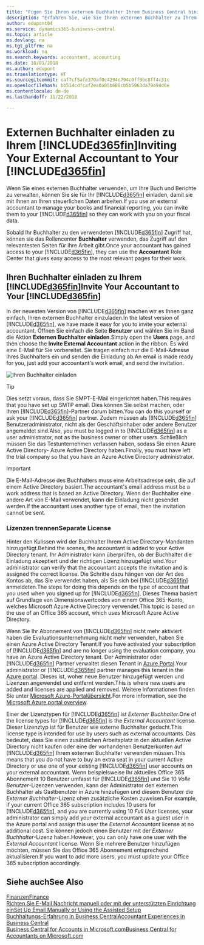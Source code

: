 ```yaml
---
title: "Fügen Sie Ihren externen Buchhalter Ihrem Business Central hinzu | Microsoft Docs"
description: "Erfahren Sie, wie Sie Ihren externen Buchhalter zu Ihrem Business Central einladen können."
author: edupont04
ms.service: dynamics365-business-central
ms.topic: article
ms.devlang: na
ms.tgt_pltfrm: na
ms.workload: na
ms.search.keywords: accountant, accounting
ms.date: 10/01/2018
ms.author: edupont
ms.translationtype: HT
ms.sourcegitcommit: caf7cf5afe370af0c4294c794c0ff9bc8ff4c31c
ms.openlocfilehash: bb514cdfcaf2ea0a05b669cb5b5963da79a94d0e
ms.contentlocale: de-de
ms.lasthandoff: 11/22/2018

---
```

# <a name="inviting-your-external-accountant-to-your-included365finincludesd365finmdmd"></a><span data-ttu-id="360d7-103">Externen Buchhalter einladen zu Ihrem [!INCLUDE[d365fin](includes/d365fin_md.md)]</span><span class="sxs-lookup"><span data-stu-id="360d7-103">Inviting Your External Accountant to Your [!INCLUDE[d365fin](includes/d365fin_md.md)]</span></span>
<span data-ttu-id="360d7-104">Wenn Sie eines externen Buchhalter verwenden, um Ihre Buch und Berichte zu verwalten, können Sie sie für Ihr [!INCLUDE[d365fin](includes/d365fin_md.md)] einladen, damit sie mit Ihnen an Ihren steuerlichen Daten arbeiten.</span><span class="sxs-lookup"><span data-stu-id="360d7-104">If you use an external accountant to manage your books and financial reporting, you can invite them to your [!INCLUDE[d365fin](includes/d365fin_md.md)] so they can work with you on your fiscal data.</span></span>

<span data-ttu-id="360d7-105">Sobald Ihr Buchhalter zu den verwendeten [!INCLUDE[d365fin](includes/d365fin_md.md)] Zugriff hat, können sie das Rollencenter **Buchhalter** verwenden, das Zugriff auf den relevantesten Seiten für ihre Arbeit gibt.</span><span class="sxs-lookup"><span data-stu-id="360d7-105">Once your accountant has gained access to your [!INCLUDE[d365fin](includes/d365fin_md.md)], they can use the **Accountant** Role Center that gives easy access to the most relevant pages for their work.</span></span>  

## <a name="invite-your-accountant-to-your-included365finincludesd365finmdmd"></a><span data-ttu-id="360d7-106">Ihren Buchhalter einladen zu Ihrem [!INCLUDE[d365fin](includes/d365fin_md.md)]</span><span class="sxs-lookup"><span data-stu-id="360d7-106">Invite Your Accountant to Your [!INCLUDE[d365fin](includes/d365fin_md.md)]</span></span>
<span data-ttu-id="360d7-107">In der neuesten Version von [!INCLUDE[d365fin](includes/d365fin_md.md)] machen wir es Ihnen ganz einfach, Ihren externen Buchhalter einzuladen.</span><span class="sxs-lookup"><span data-stu-id="360d7-107">In the latest version of [!INCLUDE[d365fin](includes/d365fin_md.md)], we have made it easy for you to invite your external accountant.</span></span> <span data-ttu-id="360d7-108">Öffnen Sie einfach die Seite **Benutzer** und wählen Sie im Band die Aktion **Externen Buchhalter einladen**.</span><span class="sxs-lookup"><span data-stu-id="360d7-108">Simply open the **Users** page, and then choose the **Invite External Accountant** action in the ribbon.</span></span> <span data-ttu-id="360d7-109">Es wird eine E-Mail für Sie vorbereitet. Sie tragen einfach nur die E-Mail-Adresse Ihres Buchhalters ein und senden die Einladung ab.</span><span class="sxs-lookup"><span data-stu-id="360d7-109">An email is made ready for you, just add your accountant's work email, and send the invitation.</span></span>  

![Ihren Buchhalter einladen](./media/finance-invite-accountant/invite-accountant.png)

> [!TIP]  
>  <span data-ttu-id="360d7-111">Dies setzt voraus, dass Sie SMPT-E-Mail eingerichtet haben.</span><span class="sxs-lookup"><span data-stu-id="360d7-111">This requires that you have set up SMTP email.</span></span> <span data-ttu-id="360d7-112">Dies können Sie selbst machen, oder Ihren [!INCLUDE[d365fin](includes/d365fin_md.md)]-Partner darum bitten.</span><span class="sxs-lookup"><span data-stu-id="360d7-112">You can do this yourself or ask your [!INCLUDE[d365fin](includes/d365fin_md.md)] partner.</span></span> <span data-ttu-id="360d7-113">Zudem müssen als [!INCLUDE[d365fin](includes/d365fin_md.md)] Benutzeradministrator, nicht als der Geschäftsinhaber oder andere Benutzer angemeldet sind.</span><span class="sxs-lookup"><span data-stu-id="360d7-113">Also, you must be logged in to [!INCLUDE[d365fin](includes/d365fin_md.md)] as a user administrator, not as the business owner or other users.</span></span> <span data-ttu-id="360d7-114">Schließlich müssen Sie das Testunternehmen verlassen haben, sodass Sie einen Azure Active Directory- Azure Active Directory haben.</span><span class="sxs-lookup"><span data-stu-id="360d7-114">Finally, you must have left the trial company so that you have an Azure Active Directory administrator.</span></span>  

> [!IMPORTANT]  
>  <span data-ttu-id="360d7-115">Die E-Mail-Adresse des Buchhalters muss eine Arbeitsadresse sein, die auf einem Active Directory basiert.</span><span class="sxs-lookup"><span data-stu-id="360d7-115">The accountant's email address must be a work address that is based an Active Directory.</span></span> <span data-ttu-id="360d7-116">Wenn der Buchhalter eine andere Art von E-Mail verwendet, kann die Einladung nicht gesendet werden.</span><span class="sxs-lookup"><span data-stu-id="360d7-116">If the accountant uses another type of email, then the invitation cannot be sent.</span></span>  

### <a name="separate-license"></a><span data-ttu-id="360d7-117">Lizenzen trennen</span><span class="sxs-lookup"><span data-stu-id="360d7-117">Separate License</span></span>
<span data-ttu-id="360d7-118">Hinter den Kulissen wird der Buchhalter Ihrem Active Directory-Mandanten hinzugefügt.</span><span class="sxs-lookup"><span data-stu-id="360d7-118">Behind the scenes, the accountant is added to your Active Directory tenant.</span></span> <span data-ttu-id="360d7-119">Ihr Administrator kann überprüfen, ob der Buchhalter die Einladung akzeptiert und der richtigen Lizenz hinzugefügt wird.</span><span class="sxs-lookup"><span data-stu-id="360d7-119">Your administrator can verify that the accountant accepts the invitation and is assigned the correct license.</span></span> <span data-ttu-id="360d7-120">Die Schritte dazu hängen von der Art des Kontos ab, das Sie verwendet haben, als Sie sich bei [!INCLUDE[d365fin](includes/d365fin_md.md)] anmeldeten.</span><span class="sxs-lookup"><span data-stu-id="360d7-120">The steps for doing this depends on the type of account that you used when you signed up for [!INCLUDE[d365fin](includes/d365fin_md.md)].</span></span> <span data-ttu-id="360d7-121">Dieses Thema basiert auf Grundlage von Dimensionswertcodes von einem Office 365-Konto, welches Microsoft Azure Active Directory verwendet.</span><span class="sxs-lookup"><span data-stu-id="360d7-121">This topic is based on the use of an Office 365 account, which uses Microsoft Azure Active Directory.</span></span>  

<span data-ttu-id="360d7-122">Wenn Sie Ihr Abonnement von [!INCLUDE[d365fin](includes/d365fin_md.md)] nicht mehr aktiviert haben die Evaluationsunternehmung nicht mehr verwenden, haben Sie einen Azure Active Directory Tenant.</span><span class="sxs-lookup"><span data-stu-id="360d7-122">If you have activated your subscription of [!INCLUDE[d365fin](includes/d365fin_md.md)] and are no longer using the evaluation company, you have an Azure Active Directory tenant.</span></span> <span data-ttu-id="360d7-123">Der Administrator oder [!INCLUDE[d365fin](includes/d365fin_md.md)] Partner verwaltet diesen Tenant in [Azure Portal](https://portal.azure.com).</span><span class="sxs-lookup"><span data-stu-id="360d7-123">Your administrator or [!INCLUDE[d365fin](includes/d365fin_md.md)] partner manages this tenant in the [Azure portal](https://portal.azure.com).</span></span> <span data-ttu-id="360d7-124">Dieses ist, woher neue Benutzer hinzugefügt werden und Lizenzen angewendet und entfernt werden.</span><span class="sxs-lookup"><span data-stu-id="360d7-124">This is where new users are added and licenses are applied and removed.</span></span> <span data-ttu-id="360d7-125">Weitere Informationen finden Sie unter [Microsoft Azure-Portalübersicht](https://docs.microsoft.com/en-us/azure/azure-portal-overview).</span><span class="sxs-lookup"><span data-stu-id="360d7-125">For more information, see the [Microsoft Azure portal overview](https://docs.microsoft.com/en-us/azure/azure-portal-overview).</span></span>  

<span data-ttu-id="360d7-126">Einer der Lizenztypen für [!INCLUDE[d365fin](includes/d365fin_md.md)] ist *Externer Buchhalter*.</span><span class="sxs-lookup"><span data-stu-id="360d7-126">One of the license types for [!INCLUDE[d365fin](includes/d365fin_md.md)] is the *External Accountant* license.</span></span> <span data-ttu-id="360d7-127">Dieser Lizenztyp ist für Benutzer wie externe Buchhalter gedacht.</span><span class="sxs-lookup"><span data-stu-id="360d7-127">This license type is intended for use by users such as external accountants.</span></span> <span data-ttu-id="360d7-128">Das bedeutet, dass Sie einen zusätzlichen Arbeitsplatz in den aktuellen Active Directory nicht kaufen oder eine der vorhandenen Benutzerkonten auf [!INCLUDE[d365fin](includes/d365fin_md.md)] Ihrem externen Buchhalter verwenden müssen.</span><span class="sxs-lookup"><span data-stu-id="360d7-128">This means that you do not have to buy an extra seat in your current Active Directory or use one of your existing [!INCLUDE[d365fin](includes/d365fin_md.md)] user accounts on your external accountant.</span></span> <span data-ttu-id="360d7-129">Wenn beispielsweise Ihr aktuelles Office 365 Abonnement 10 Benutzer umfasst für [!INCLUDE[d365fin](includes/d365fin_md.md)] und Sie 10 *Volle Benutzer*-Lizenzen verwenden, kann der Administrator den externen Buchhalter als Gastbenutzer in Azure hinzufügen und diesem Benutzer die *Externer Buchhalter*-Lizenz ohen zusätzliche Kosten zuweisen.</span><span class="sxs-lookup"><span data-stu-id="360d7-129">For example, if your current Office 365 subscription includes 10 users for [!INCLUDE[d365fin](includes/d365fin_md.md)], and you are currently using 10 *Full User* licenses, your administrator can simply add your external accountant as a guest user in the Azure portal and assign this user the *External Accountant* license at no additional cost.</span></span> <span data-ttu-id="360d7-130">Sie können jedoch einen Benutzer mit der *Externer Buchhalter*-Lizenz haben.</span><span class="sxs-lookup"><span data-stu-id="360d7-130">However, you can only have one user with the *External Accountant* license.</span></span> <span data-ttu-id="360d7-131">Wenn Sie mehrere Benutzer hinzufügen möchten, müssen Sie das Office 365 Abonnement entsprechend aktualisieren.</span><span class="sxs-lookup"><span data-stu-id="360d7-131">If you want to add more users, you must update your Office 365 subscription accordingly.</span></span>  

## <a name="see-also"></a><span data-ttu-id="360d7-132">Siehe auch</span><span class="sxs-lookup"><span data-stu-id="360d7-132">See Also</span></span>
[<span data-ttu-id="360d7-133">Finanzen</span><span class="sxs-lookup"><span data-stu-id="360d7-133">Finance</span></span>](finance.md)  
[<span data-ttu-id="360d7-134">Richten Sie E-Mail Nachricht manuell oder mit der unterstützten Einrichtung ein</span><span class="sxs-lookup"><span data-stu-id="360d7-134">Set Up Email Manually or Using the Assisted Setup</span></span>](admin-how-setup-email.md)  
[<span data-ttu-id="360d7-135">Buchhaltungs-Erfahrung in Business Central</span><span class="sxs-lookup"><span data-stu-id="360d7-135">Accountant Experiences in Business Central </span></span>](finance-accounting.md)  
[<span data-ttu-id="360d7-136">Business Central for Accounts in Microsoft.com</span><span class="sxs-lookup"><span data-stu-id="360d7-136">Business Central for Accountants on Microsoft.com</span></span>](https://www.microsoft.com/en-us/dynamics365/financial-insights-for-accountants)  

